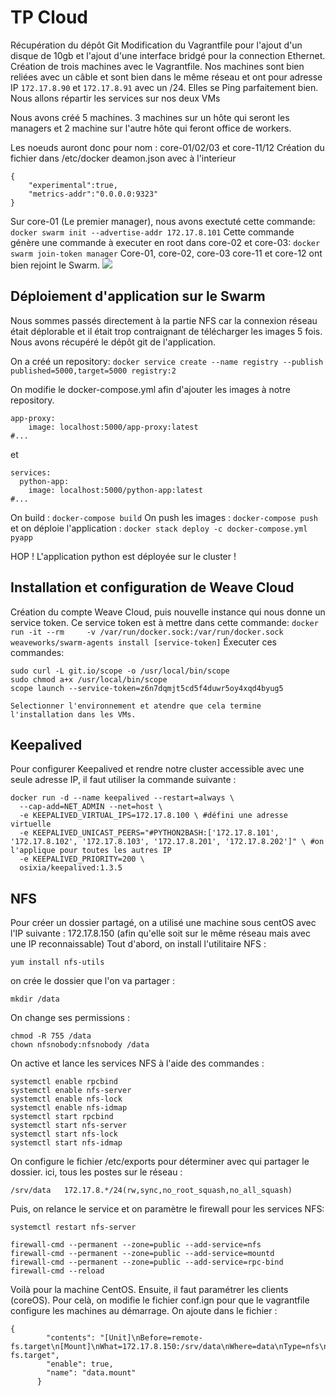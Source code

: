 # TP Cloud

Récupération du dépôt Git Modification du Vagrantfile pour l'ajout d'un disque de 10gb et l'ajout d'une interface bridgé pour la connection Ethernet. Création de trois machines avec le Vagrantfile. Nos machines sont bien reliées avec un câble et sont bien dans le même réseau et ont pour adresse IP `172.17.8.90` et `172.17.8.91` avec un /24. Elles se Ping parfaitement bien. Nous allons répartir les services sur nos deux VMs

Nous avons créé 5 machines. 3 machines sur un hôte qui seront les managers et 2 machine sur l'autre hôte qui feront office de workers.

Les noeuds auront donc pour nom : core-01/02/03 et core-11/12
Création du fichier dans /etc/docker deamon.json avec à l'interieur 
```
{ 
    "experimental":true, 
    "metrics-addr":"0.0.0.0:9323" 
}
```

Sur core-01 (Le premier manager), nous avons exectuté cette commande: 
`docker swarm init --advertise-addr 172.17.8.101` 
Cette commande génère une commande à executer en root dans core-02 et core-03: 
`docker swarm join-token manager` 
Core-01, core-02, core-03 core-11 et core-12 ont bien rejoint le Swarm.
![](https://i.imgur.com/LuN7SSq.png)


## Déploiement d'application sur le Swarm

Nous sommes passés directement à la partie NFS car la connexion réseau était déplorable et il était trop contraignant de télécharger les images 5 fois.
Nous avons récupéré le dépôt git de l'application.

On a créé un repository:
`docker service create --name registry --publish published=5000,target=5000 registry:2`

On modifie le docker-compose.yml afin d'ajouter les images à notre repository.
```
app-proxy:
    image: localhost:5000/app-proxy:latest
#...
```
et
```
services:
  python-app:
    image: localhost:5000/python-app:latest
#...
```
On build : `docker-compose build`
On push les images : `docker-compose push`
et on déploie l'application : `docker stack deploy -c docker-compose.yml pyapp`

HOP ! L'application python est déployée sur le cluster !

## Installation et configuration de Weave Cloud

Création du compte Weave Cloud, puis nouvelle instance qui nous donne un service token. 
Ce service token est à mettre dans cette commande: `docker run -it --rm     -v /var/run/docker.sock:/var/run/docker.sock     weaveworks/swarm-agents install [service-token]`
Éxecuter ces commandes:
```
sudo curl -L git.io/scope -o /usr/local/bin/scope
sudo chmod a+x /usr/local/bin/scope
scope launch --service-token=z6n7dqmjt5cd5f4duwr5oy4xqd4byug5

Selectionner l'environnement et atendre que cela termine l'installation dans les VMs.
```
## Keepalived

Pour configurer Keepalived et rendre notre cluster accessible avec une seule adresse IP, il faut utiliser la commande suivante : 
```
docker run -d --name keepalived --restart=always \
  --cap-add=NET_ADMIN --net=host \
  -e KEEPALIVED_VIRTUAL_IPS=172.17.8.100 \ #défini une adresse virtuelle
  -e KEEPALIVED_UNICAST_PEERS="#PYTHON2BASH:['172.17.8.101', '172.17.8.102', '172.17.8.103', '172.17.8.201', '172.17.8.202']" \ #on l'applique pour toutes les autres IP
  -e KEEPALIVED_PRIORITY=200 \
  osixia/keepalived:1.3.5
```




## NFS

Pour créer un dossier partagé, on a utilisé une machine sous centOS avec l'IP suivante : 172.17.8.150 (afin qu'elle soit sur le même réseau mais avec une IP reconnaissable)
Tout d'abord, on install l'utilitaire NFS : 
```
yum install nfs-utils
```

on crée le dossier que l'on va partager : 
```
mkdir /data
```
On change ses permissions : 
```
chmod -R 755 /data
chown nfsnobody:nfsnobody /data
```
On active et lance les services NFS à l'aide des commandes :
```
systemctl enable rpcbind
systemctl enable nfs-server
systemctl enable nfs-lock
systemctl enable nfs-idmap
systemctl start rpcbind
systemctl start nfs-server
systemctl start nfs-lock
systemctl start nfs-idmap
```
On configure le fichier /etc/exports pour déterminer avec qui partager le dossier. ici, tous les postes sur le réseau : 
```
/srv/data   172.17.8.*/24(rw,sync,no_root_squash,no_all_squash)
```
Puis, on relance le service et on paramètre le firewall pour les services NFS: 
```
systemctl restart nfs-server

firewall-cmd --permanent --zone=public --add-service=nfs
firewall-cmd --permanent --zone=public --add-service=mountd
firewall-cmd --permanent --zone=public --add-service=rpc-bind
firewall-cmd --reload
```

Voilà pour la machine CentOS. Ensuite, il faut paramétrer les clients (coreOS). Pour celà, on modifie le fichier conf.ign pour que le vagrantfile configure les machines au démarrage. On ajoute dans le fichier : 
```
{
        "contents": "[Unit]\nBefore=remote-fs.target\n[Mount]\nWhat=172.17.8.150:/srv/data\nWhere=data\nType=nfs\n[Install]\nWantedBy=remote-fs.target",
        "enable": true,
        "name": "data.mount"
      }
```